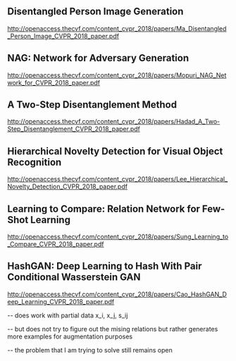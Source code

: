 
Disentangled Person Image Generation
--------------------------------------

http://openaccess.thecvf.com/content_cvpr_2018/papers/Ma_Disentangled_Person_Image_CVPR_2018_paper.pdf

NAG: Network for Adversary Generation
-------------------------------------

http://openaccess.thecvf.com/content_cvpr_2018/papers/Mopuri_NAG_Network_for_CVPR_2018_paper.pdf

A Two-Step Disentanglement Method
---------------------------------

http://openaccess.thecvf.com/content_cvpr_2018/papers/Hadad_A_Two-Step_Disentanglement_CVPR_2018_paper.pdf


Hierarchical Novelty Detection for Visual Object Recognition
---------------------------------

http://openaccess.thecvf.com/content_cvpr_2018/papers/Lee_Hierarchical_Novelty_Detection_CVPR_2018_paper.pdf

Learning to Compare: Relation Network for Few-Shot Learning
---------------------------------

http://openaccess.thecvf.com/content_cvpr_2018/papers/Sung_Learning_to_Compare_CVPR_2018_paper.pdf


HashGAN: Deep Learning to Hash With Pair Conditional Wasserstein GAN
-----------------------------------------------------------------------

http://openaccess.thecvf.com/content_cvpr_2018/papers/Cao_HashGAN_Deep_Learning_CVPR_2018_paper.pdf

-- does work with partial data x_i, x_j, s_ij

-- but does not try to figure out the mising relations but rather generates more examples for augmentation purposes

-- the problem that I am trying to solve still remains open

